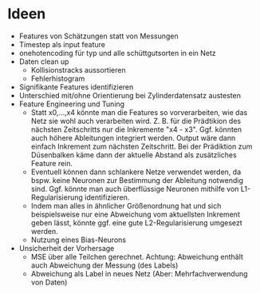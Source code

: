 
# Ideen

- Features von Schätzungen statt von Messungen
- Timestep als input feature
- onehotencoding für typ und alle schüttgutsorten in ein Netz
- Daten clean up
  - Kollisionstracks aussortieren
  - Fehlerhistogram
- Signifikante Features identifizieren
- Unterschied mit/ohne Orientierung bei Zylinderdatensatz austesten
- Feature Engineering und Tuning
   - Statt x0,...,x4 könnte man die Features so vorverarbeiten, wie das Netz sie wohl auch verarbeiten wird. Z. B.  für die Prädtikion des nächsten Zeitschritts nur die Inkremente "x4 - x3". Ggf. könnten auch höhere Ableitungen integriert werden. Output wäre dann einfach Inkrement zum nächsten Zeitschritt. Bei der Prädiktion zum Düsenbalken käme dann der aktuelle Abstand als zusätzliches Feature rein.
   - Eventuell können dann schlankere Netze verwendet werden, da bspw. keine Neuronen zur Bestimmung der Ableitung notwendig sind. Ggf. könnte man auch überflüssige Neuronen mithilfe von L1-Regularisierung identifizieren.
   - Indem man alles in ähnlicher Größenordnung hat und sich beispielsweise nur eine Abweichung vom aktuellsten Inkrement geben lässt, könnte ggf. eine gute L2-Regularisierung umgesezt werden.
   - Nutzung eines Bias-Neurons
- Unsicherheit der Vorhersage
   - MSE über alle Teilchen gerechnet. Achtung: Abweichung enthält auch Abweichung der Messung (des Labels)
   - Abweichung als Label in neues Netz (Aber: Mehrfachverwendung von Daten)
